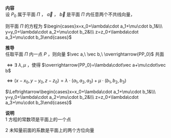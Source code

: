 **内容**  
设 $P_0$ 属于平面 $\Pi$ ， $\vec a$ ， $\vec b$ 是平面 $\Pi$ 内任意两个不共线向量，  
  
则平面 $\Pi$ 的方程为 $\begin{cases}x=x_0+\lambda\cdot a_1+\mu\cdot b_1&\\\ y=y_0+\lambda\cdot a_2+\mu\cdot b_2&\\\ z=z_0+\lambda\cdot a_3+\mu\cdot b_3\end{cases}$  
  
**推导**  
任取平面 $\Pi$ 内一点 $P$ ，则向量 $\vec a,\ \vec b,\ \overrightarrow{PP_0}$ 共面  
  
$\Leftrightarrow\exists\ \lambda,\mu$ ，使得 $\overrightarrow{PP_0}=\lambda\cdot\vec a+\mu\cdot\vec b$  
  
$\Leftrightarrow(x-x_0,y-y_0,z-z_0)=\lambda\cdot(a_1,a_2,a_3)+\mu\cdot(b_1,b_2,b_3)$  
  
$\Leftrightarrow\begin{cases}x=x_0+\lambda\cdot a_1+\mu\cdot b_1&\\\ y=y_0+\lambda\cdot a_2+\mu\cdot b_2&\\\ z=z_0+\lambda\cdot a_3+\mu\cdot b_3\end{cases}$  
  
**说明**  
1 方程的常数项是平面上的一个点  
  
2 未知量前面的系数是平面上的两个方位向量  
